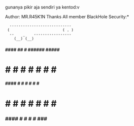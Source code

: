 gunanya pikir aja sendiri ya kentod:v

Author: MR.R45K1N
Thanks All member BlackHole Security:*


     
      ----------------------------
     (                        ( . ) 
      --    _    -----------------
        (__) (__) 

####  ####  ##    #  ######  #####  ######
#     #     # #   #    #     #   #    #
####  ####  #  #  #    #     #   #    #
   #  #     #   # #    #     #   #    #
###   ####  #     #    #     # ###    #

